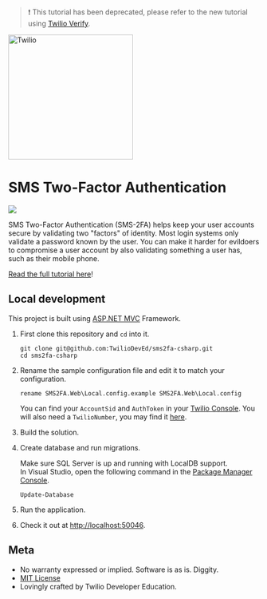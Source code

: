 > :exclamation: This tutorial has been deprecated, please refer to the new tutorial using [Twilio Verify](https://github.com/TwilioDevEd/verify-v2-quickstart-csharp).

<a href="https://www.twilio.com">
  <img src="https://static0.twilio.com/marketing/bundles/marketing/img/logos/wordmark-red.svg" alt="Twilio" width="250" />
</a>

# SMS Two-Factor Authentication

![](https://github.com/TwilioDevEd/sms2fa-csharp/workflows/NetFx/badge.svg)

SMS Two-Factor Authentication (SMS-2FA) helps keep your user accounts secure by
validating two "factors" of identity. Most login systems only validate a password
known by the user. You can make it harder for evildoers to compromise a user
account by also validating something a user has, such as their mobile phone.

[Read the full tutorial here](https://www.twilio.com/docs/tutorials/walkthrough/sms-two-factor-authentication/csharp/mvc)!

## Local development

This project is built using [ASP.NET MVC](http://www.asp.net/mvc) Framework.

1. First clone this repository and `cd` into it.

   ```shell
   git clone git@github.com:TwilioDevEd/sms2fa-csharp.git
   cd sms2fa-csharp
   ```

1. Rename the sample configuration file and edit it to match your configuration.

   ```shell
   rename SMS2FA.Web\Local.config.example SMS2FA.Web\Local.config
   ```

   You can find your `AccountSid` and `AuthToken` in your
   [Twilio Console](https://www.twilio.com/console).
   You will also need a `TwilioNumber`, you may find it [here](https://www.twilio.com/user/account/phone-numbers/incoming).

1. Build the solution.

1. Create database and run migrations.

   Make sure SQL Server is up and running with LocalDB support.  
   In Visual Studio, open the following command in the [Package Manager
   Console](https://docs.nuget.org/consume/package-manager-console).

   ```shell
   Update-Database
   ```

1. Run the application.

1. Check it out at [http://localhost:50046](http://localhost:50046).

## Meta

* No warranty expressed or implied. Software is as is. Diggity.
* [MIT License](http://www.opensource.org/licenses/mit-license.html)
* Lovingly crafted by Twilio Developer Education.
